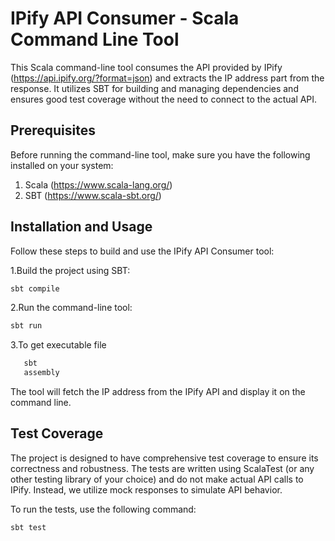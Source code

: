 # IPify API Consumer - Scala Command Line Tool

This Scala command-line tool consumes the API provided by IPify (https://api.ipify.org/?format=json) and extracts the IP address part from the response. It utilizes SBT for building and managing dependencies and ensures good test coverage without the need to connect to the actual API.

## Prerequisites

Before running the command-line tool, make sure you have the following installed on your system:

1. Scala (https://www.scala-lang.org/)
2. SBT (https://www.scala-sbt.org/)

## Installation and Usage

Follow these steps to build and use the IPify API Consumer tool:


1.Build the project using SBT:
   ```bash
   sbt compile
   ```

2.Run the command-line tool:
   ```bash
   sbt run
   ```
3.To get executable file
```bash
   sbt
   assembly
   ```

The tool will fetch the IP address from the IPify API and display it on the command line.

## Test Coverage

The project is designed to have comprehensive test coverage to ensure its correctness and robustness. The tests are written using ScalaTest (or any other testing library of your choice) and do not make actual API calls to IPify. Instead, we utilize mock responses to simulate API behavior.

To run the tests, use the following command:

```bash
sbt test
```